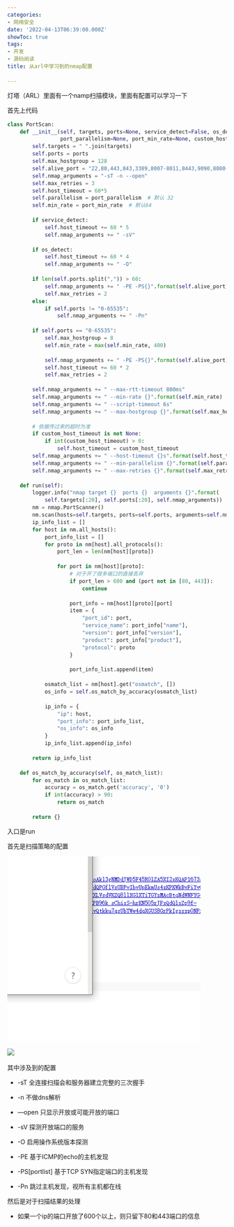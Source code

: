 ```yaml
---
categories:
- 网络安全
date: '2022-04-13T06:39:00.000Z'
showToc: true
tags:
- 开发
- 源码阅读
title: 从arl中学习到的nmap配置

---
```




灯塔（ARL）里面有一个namp扫描模块，里面有配置可以学习一下

首先上代码

```python
class PortScan:
    def __init__(self, targets, ports=None, service_detect=False, os_detect=False,
                 port_parallelism=None, port_min_rate=None, custom_host_timeout=None):
        self.targets = " ".join(targets)
        self.ports = ports
        self.max_hostgroup = 128
        self.alive_port = "22,80,443,843,3389,8007-8011,8443,9090,8080-8091,8093,8099,5000-5004,2222,3306,1433,21,25"
        self.nmap_arguments = "-sT -n --open"
        self.max_retries = 3
        self.host_timeout = 60*5
        self.parallelism = port_parallelism  # 默认 32
        self.min_rate = port_min_rate  # 默认64

        if service_detect:
            self.host_timeout += 60 * 5
            self.nmap_arguments += " -sV"

        if os_detect:
            self.host_timeout += 60 * 4
            self.nmap_arguments += " -O"

        if len(self.ports.split(",")) > 60:
            self.nmap_arguments += " -PE -PS{}".format(self.alive_port)
            self.max_retries = 2
        else:
            if self.ports != "0-65535":
                self.nmap_arguments += " -Pn"

        if self.ports == "0-65535":
            self.max_hostgroup = 8
            self.min_rate = max(self.min_rate, 400)

            self.nmap_arguments += " -PE -PS{}".format(self.alive_port)
            self.host_timeout += 60 * 2
            self.max_retries = 2

        self.nmap_arguments += " --max-rtt-timeout 800ms"
        self.nmap_arguments += " --min-rate {}".format(self.min_rate)
        self.nmap_arguments += " --script-timeout 6s"
        self.nmap_arguments += " --max-hostgroup {}".format(self.max_hostgroup)

        # 依据传过来的超时为准
        if custom_host_timeout is not None:
            if int(custom_host_timeout) > 0:
                self.host_timeout = custom_host_timeout
        self.nmap_arguments += " --host-timeout {}s".format(self.host_timeout)
        self.nmap_arguments += " --min-parallelism {}".format(self.parallelism)
        self.nmap_arguments += " --max-retries {}".format(self.max_retries)

    def run(self):
        logger.info("nmap target {}  ports {}  arguments {}".format(
            self.targets[:20], self.ports[:20], self.nmap_arguments))
        nm = nmap.PortScanner()
        nm.scan(hosts=self.targets, ports=self.ports, arguments=self.nmap_arguments)
        ip_info_list = []
        for host in nm.all_hosts():
            port_info_list = []
            for proto in nm[host].all_protocols():
                port_len = len(nm[host][proto])

                for port in nm[host][proto]:
                    # 对于开了很多端口的直接丢弃
                    if port_len > 600 and (port not in [80, 443]):
                        continue

                    port_info = nm[host][proto][port]
                    item = {
                        "port_id": port,
                        "service_name": port_info["name"],
                        "version": port_info["version"],
                        "product": port_info["product"],
                        "protocol": proto
                    }

                    port_info_list.append(item)

            osmatch_list = nm[host].get("osmatch", [])
            os_info = self.os_match_by_accuracy(osmatch_list)

            ip_info = {
                "ip": host,
                "port_info": port_info_list,
                "os_info": os_info
            }
            ip_info_list.append(ip_info)

        return ip_info_list

    def os_match_by_accuracy(self, os_match_list):
        for os_match in os_match_list:
            accuracy = os_match.get('accuracy', '0')
            if int(accuracy) > 90:
                return os_match

        return {}
```

入口是run

首先是扫描策略的配置

![](https://raw.githubusercontent.com/akkuman/pic/master/notionimg/ba/48/ba48e27fa41a65b3ae67105ec3c7a49a.png)

![](https://kroki.io/mermaid/svg/eNq9lElu2zAUhvc9BcuN7VRMKVJSJKBy0UyrAA2aoJsgMBSLtgloAkl3gNMDdJWD5F45R0lZA5XI2xKQAP1673sTyVVW_lxuEqHA7ek7oNeXuyLJq5e_zy9PT_cAoTmQSiSKrX_Xv-X2YS2SajNUzUq5YEvFywJcfevE0ylE8hagQpPKihXg04P4OAd58muxKaVai3JbxS4JLV0wJTiTMW00Y7dQPGflVsUBPvIbvUpEkmUs4zKPKWkBvFiYvOLAg7M6-7MdlEz84Eu2SJnSGX6Gf7r0zozJoxJb9giW7h1M0hQg-X0k8oc6NLzvK6vp5ztYyhHwuQVOW_DXQ1zvDfdiBzNWTCXLVsdVKZQ8llXG1XTiTGYzMAcBtqNdWNFYG-1aq9c3hDghdjyPOqF-KA0j_Y1PUIhdV0tai3CEtRZirUVawxE1r8jxMcZIvzyH6KV9ceC4HqUOcR3ij0yMWGXsU1olmTQ5kR2sqwDvYzDBKPB96k_sChixS-hrKN505rJFxQdQlxZp9f-b0W_r8PWe1L_3E20VB3gYzw7sCnAEyFiTQdMSVqTDE2kORH6jWDVyJJvDbVZnpnuDkEYjoRRqAgPdj1zC_cHvLEltyQtkku7qsUbTWw4dqXGUS8GrPkIgxxzp0NFrc-vaOWzuGMIbInyDMA5dZLvDYwB_CAjaqq2bxr51xhDBEHHStXg_PXuSr8fY3KdDwD_iwJ1J)

其中涉及到的配置

- -sT 全连接扫描会和服务器建立完整的三次握手

- -n 不做dns解析

- —open 只显示开放或可能开放的端口

- -sV 探测开放端口的服务

- -O 启用操作系统版本探测

- -PE 基于ICMP的echo的主机发现

- -PS[portlist] 基于TCP SYN指定端口的主机发现

- -Pn 跳过主机发现，视所有主机都在线

然后是对于扫描结果的处理

- 如果一个ip的端口开放了600个以上，则只留下80和443端口的信息


